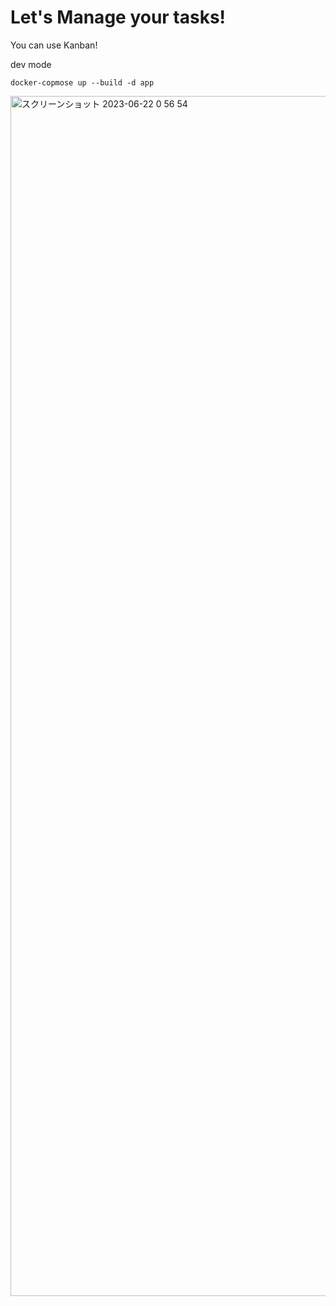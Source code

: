 # Let's Manage your tasks!

You can use Kanban!

dev mode
```
docker-copmose up --build -d app
```

<img width="1920" alt="スクリーンショット 2023-06-22 0 56 54" src="https://github.com/asaringo99/task-management-front/assets/95675619/a27cdc1d-11bb-4a5a-bed6-6fbc0cff1dcd">
